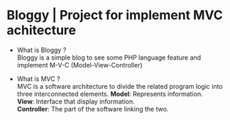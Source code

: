 # Bloggy | Project for implement MVC achitecture

* What is Bloggy ?  
Bloggy is a simple blog to see some PHP language feature and implement M-V-C (Model-View-Controller)  

* What is MVC ?  
MVC is a software architecture to divide the related program logic into three interconnected elements.
**Model**: Represents information.  
**View**: Interface that display information.  
**Controller**: The part of the software linking the two.  


